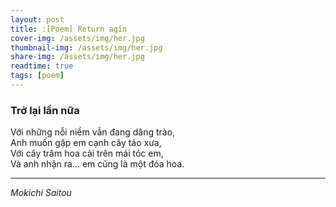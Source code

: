 ```yaml
---
layout: post
title: :[Poem] Return agin
cover-img: /assets/img/her.jpg
thumbnail-img: /assets/img/her.jpg
share-img: /assets/img/her.jpg
readtime: true
tags: [poem]
---
```


### **Trở lại lần nữa**

Với những nỗi niềm vẫn đang dâng trào,  
Anh muốn gặp em cạnh cây táo xưa,  
Với cây trâm hoa cài trên mái tóc em,  
Và anh nhận ra... em cũng là một đóa hoa.

***
_Mokichi Saitou_